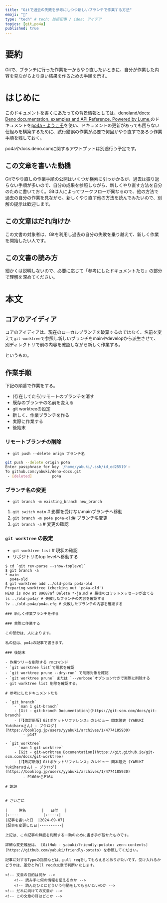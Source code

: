 ```yaml
---
title: "Gitで過去の失敗を参考にしつつ新しいブランチで作業する方法"
emoji: "👻"
type: "tech" # tech: 技術記事 / idea: アイデア
topics: [git,po4a]
published: true
---
```

# 要約

Gitで、ブランチに行った作業を一からやり直したいときに、自分が作業した内容を見ながらより良い結果を作るための手順を示す。

# はじめに

このドキュメントを書くにあたっての背景情報としては、[denoland/docs: Deno documentation, examples and API Reference. Powered by Lume.](https://github.com/denoland/docs)のドキュメントを[po4a - ようこそ](https://po4a.org/index.php.ja)を使い、ドキュメントの更新があっても困らない仕組みを構築するために、試行錯誤の作業が必要で何回かやり直すであろう作業手順を残しておく。

po4aやdocs.deno.comに関するアウトプットは別途行う予定です。

## この文章を書いた動機

Gitでやり直しの作業手順の公開はいくつか検索に引っかかるが、過去は振り返らない手順が多いので、自分の成果を参照しながら、新しくやり直す方法を自分のために書いておく。Gitは人によってワークフローが異なるので、他の方法で過去の自分の作業を見ながら、新しくやり直す他の方法を読んでみたいので、別解の提示は歓迎します。

## この文章はだれ向けか

この文書の対象者は、Gitを利用し過去の自分の失敗を乗り越えて、新しく作業を開始したい人です。

## この文書の読み方

細かくは説明しないので、必要に応じて「参考にしたドキュメントたち」の部分で理解を深めてください。

# 本文

## コアのアイディア

コアのアイディアは、現在のローカルブランチを破棄するのではなく、名前を変えて`git worktree`で参照し新しいブランチをmainやdevelopから派生させて、別ディレクトリで前の内容を確認しながら新しく作業する。

というもの。

## 作業手順

下記の順番で作業をする。

- (存在してたら)リモートのブランチを消す
- 既存のブランチの名前を変える
- git worktreeの設定
- 新しく、作業ブランチを作る
- 実際に作業する
- 後始末

### リモートブランチの削除

- `git push --delete orign ブランチ名`

```sh
git push --delete origin po4a 
Enter passphrase for key '/home/yabuki/.ssh/id_ed25519': 
To github.com:yabuki/deno-docs.git
 - [deleted]         po4a
```

### ブランチ名の変更

- `git branch -m existing_branch new_branch`

1. `git switch main` # 影響を受けないmainブランチへ移動
2. `git branch -m po4a po4a-old`# ブランチ名変更
3. `git branch -a` # 変更の確認

### `git worktree` の設定

- `git worktree list` # 現状の確認
- リポジトリのtop levelへ移動する
```
$ cd `git rev-parse --show-toplevel`
$ git branch -a
* main
  po4a-old
$ git worktree add ../old-po4a po4a-old
Preparing worktree (checking out 'po4a-old')
HEAD is now at 89687af Delete *-ja.md # 最後のコミットメッセージが出てる
ls ../old-po4a/ # 失敗したブランチの内容を確認する
lv ../old-po4a/po4a.cfg # 失敗したブランチの内容を確認する

### 新しく作業ブランチを作る

### 実際に作業する

この部分は、人によります。

私の話は、po4aの記事で書きます。

### 後始末

- 作業ツリーを削除する rmコマンド
- `git worktree list`で現状を確認
- `git worktree prune --dry-run` で削除対象を確認
- `git worktree prune` または `--verbose`オプション付きで実際に削除する
- git worktree list 削除を確認する。

# 参考にしたドキュメントたち

- `git branch`
    - `man 1 git-branch`
    - [Git - git-branch Documentation](https://git-scm.com/docs/git-branch)
    - [『【改訂新版】Gitポケットリファレンス』のレビュー 岡本隆史 (YABUKI Yukiharuさん) - ブクログ](https://booklog.jp/users/yyabuki/archives/1/4774185930)
        - p147

- `git worktree`
    - `man 1 git-worktree`
    - [Git - git-worktree Documentation](https://git.github.io/git-scm.com/docs/git-worktree)
    - [『【改訂新版】Gitポケットリファレンス』のレビュー 岡本隆史 (YABUKI Yukiharuさん) - ブクログ](https://booklog.jp/users/yyabuki/archives/1/4774185930)
        - P160からP164

# 謝辞


# さいごに

|     件名       |   日付   |
|:----           |:----:|
|記事を書いた日  |2024-09-07|
|記事を変更した日|----------|

上記は、この記事の鮮度を判断する一助のために書き手が載せたものです。

詳細な変更履歴は、 [GitHub - yabuki/friendly-potato: zenn-contents](https://github.com/yabuki/friendly-potato) を参照してください。

記事に対するTypoの指摘などは、pull reqをしてもらえるとありがたいです。受け入れるかどうかは、差分とPull reqの文章で判断いたします。

<!-- 文章の目的は何か -->
    <!-- 読み手に何の情報を伝えるのか -->
    <!-- 読んだひとにどういう行動をしてもらいたいのか -->
<!-- だれに向けての文章か -->
<!-- この文章の肝はどこか -->
